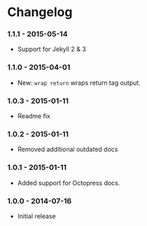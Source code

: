 # Changelog

### 1.1.1 - 2015-05-14
- Support for Jekyll 2 & 3

### 1.1.0 - 2015-04-01

- New: `wrap return` wraps return tag output.

### 1.0.3 - 2015-01-11

- Readme fix

### 1.0.2 - 2015-01-11

- Removed additional outdated docs

### 1.0.1 - 2015-01-11

- Added support for Octopress docs.

### 1.0.0 - 2014-07-16

- Initial release
